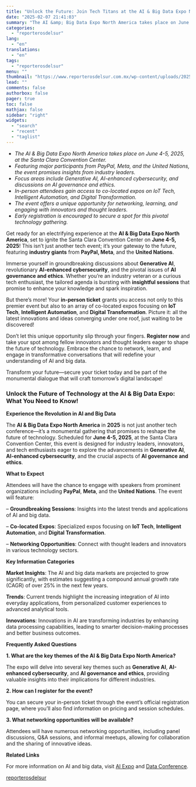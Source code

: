 ```yaml
---
title: "Unlock the Future: Join Tech Titans at the AI & Big Data Expo North America 2025"
date: "2025-02-07 21:41:03"
summary: "The AI &amp; Big Data Expo North America takes place on June 4-5, 2025, at the Santa Clara Convention Center.Featuring major participants from PayPal, Meta, and the United Nations, the event promises insights from industry leaders.Focus areas include Generative AI, AI-enhanced cybersecurity, and discussions on AI governance and ethics.In-person attendees..."
categories:
  - "reporterosdelsur"
lang:
  - "en"
translations:
  - "en"
tags:
  - "reporterosdelsur"
menu: ""
thumbnail: "https://www.reporterosdelsur.com.mx/wp-content/uploads/2025/02/compressed_img-L3H0dv8FjHoiiu5r5MgL12pE-480x384.png"
lead: ""
comments: false
authorbox: false
pager: true
toc: false
mathjax: false
sidebar: "right"
widgets:
  - "search"
  - "recent"
  - "taglist"
---
```


* *The AI & Big Data Expo North America takes place on June 4-5, 2025, at the Santa Clara Convention Center.*
* *Featuring major participants from PayPal, Meta, and the United Nations, the event promises insights from industry leaders.*
* *Focus areas include Generative AI, AI-enhanced cybersecurity, and discussions on AI governance and ethics.*
* *In-person attendees gain access to co-located expos on IoT Tech, Intelligent Automation, and Digital Transformation.*
* *The event offers a unique opportunity for networking, learning, and engaging with innovators and thought leaders.*
* *Early registration is encouraged to secure a spot for this pivotal technology gathering.*

Get ready for an electrifying experience at the **AI & Big Data Expo North America**, set to ignite the Santa Clara Convention Center on **June 4-5, 2025**! This isn’t just another tech event; it’s your gateway to the future, featuring **industry giants** from **PayPal, Meta**, and the **United Nations**.

Immerse yourself in groundbreaking discussions about **Generative AI**, revolutionary **AI-enhanced cybersecurity**, and the pivotal issues of **AI governance and ethics**. Whether you’re an industry veteran or a curious tech enthusiast, the tailored agenda is bursting with **insightful sessions** that promise to enhance your knowledge and spark inspiration.

But there’s more! Your **in-person ticket** grants you access not only to this premier event but also to an array of co-located expos focusing on **IoT Tech**, **Intelligent Automation**, and **Digital Transformation**. Picture it: all the latest innovations and ideas converging under one roof, just waiting to be discovered!

Don’t let this unique opportunity slip through your fingers. **Register now** and take your spot among fellow innovators and thought leaders eager to shape the future of technology. Embrace the chance to network, learn, and engage in transformative conversations that will redefine your understanding of AI and big data.

Transform your future—secure your ticket today and be part of the monumental dialogue that will craft tomorrow’s digital landscape!

### Unlock the Future of Technology at the AI & Big Data Expo: What You Need to Know!

**Experience the Revolution in AI and Big Data**

The **AI & Big Data Expo North America** in **2025** is not just another tech conference—it’s a monumental gathering that promises to reshape the future of technology. Scheduled for **June 4-5, 2025**, at the Santa Clara Convention Center, this event is designed for industry leaders, innovators, and tech enthusiasts eager to explore the advancements in **Generative AI**, **AI-enhanced cybersecurity**, and the crucial aspects of **AI governance and ethics**.

**What to Expect**

Attendees will have the chance to engage with speakers from prominent organizations including **PayPal**, **Meta**, and the **United Nations**. The event will feature:

– **Groundbreaking Sessions**: Insights into the latest trends and applications of AI and big data.  

– **Co-located Expos**: Specialized expos focusing on **IoT Tech**, **Intelligent Automation**, and **Digital Transformation**.  

– **Networking Opportunities**: Connect with thought leaders and innovators in various technology sectors.

**Key Information Categories**

**Market Insights**: The AI and big data markets are projected to grow significantly, with estimates suggesting a compound annual growth rate (CAGR) of over 25% in the next few years.

**Trends**: Current trends highlight the increasing integration of AI into everyday applications, from personalized customer experiences to advanced analytical tools.

**Innovations**: Innovations in AI are transforming industries by enhancing data processing capabilities, leading to smarter decision-making processes and better business outcomes.

**Frequently Asked Questions**

**1. What are the key themes of the AI & Big Data Expo North America?**

The expo will delve into several key themes such as **Generative AI**, **AI-enhanced cybersecurity**, and **AI governance and ethics**, providing valuable insights into their implications for different industries.

**2. How can I register for the event?**

You can secure your in-person ticket through the event’s official registration page, where you’ll also find information on pricing and session schedules.

**3. What networking opportunities will be available?**

Attendees will have numerous networking opportunities, including panel discussions, Q&A sessions, and informal meetups, allowing for collaboration and the sharing of innovative ideas.

**Related Links**

For more information on AI and big data, visit [AI Expo](https://www.ai-expo.net) and [Data Conference](https://www.dataconference.com).

[reporterosdelsur](https://www.reporterosdelsur.com.mx/news-en/unlock-the-future-join-tech-titans-at-the-ai-big-data-expo-north-america-2025/127116/)
